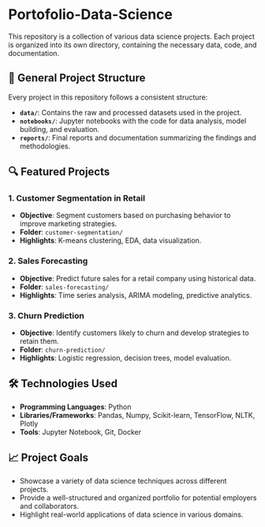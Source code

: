# Portofolio-Data-Science

This repository is a collection of various data science projects. Each project is organized into its own directory, containing the necessary data, code, and documentation.

## 📂 General Project Structure
Every project in this repository follows a consistent structure:
- **`data/`**: Contains the raw and processed datasets used in the project.
- **`notebooks/`**: Jupyter notebooks with the code for data analysis, model building, and evaluation.
- **`reports/`**: Final reports and documentation summarizing the findings and methodologies.

## 🔍 Featured Projects

### 1. Customer Segmentation in Retail
- **Objective**: Segment customers based on purchasing behavior to improve marketing strategies.
- **Folder**: `customer-segmentation/`
- **Highlights**: K-means clustering, EDA, data visualization.

### 2. Sales Forecasting
- **Objective**: Predict future sales for a retail company using historical data.
- **Folder**: `sales-forecasting/`
- **Highlights**: Time series analysis, ARIMA modeling, predictive analytics.

### 3. Churn Prediction
- **Objective**: Identify customers likely to churn and develop strategies to retain them.
- **Folder**: `churn-prediction/`
- **Highlights**: Logistic regression, decision trees, model evaluation.

## 🛠️ Technologies Used
- **Programming Languages**: Python
- **Libraries/Frameworks**: Pandas, Numpy, Scikit-learn, TensorFlow, NLTK, Plotly
- **Tools**: Jupyter Notebook, Git, Docker

## 📈 Project Goals
- Showcase a variety of data science techniques across different projects.
- Provide a well-structured and organized portfolio for potential employers and collaborators.
- Highlight real-world applications of data science in various domains.
